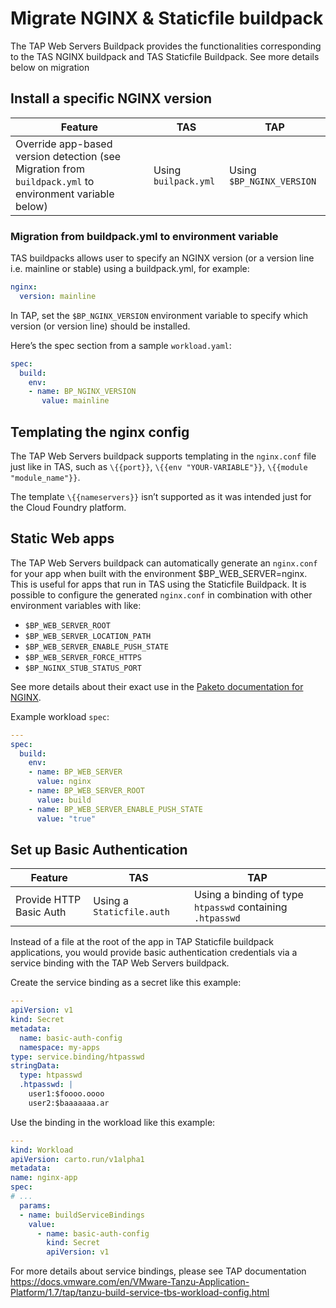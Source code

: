# Migrate NGINX & Staticfile buildpack

The TAP Web Servers Buildpack provides the functionalities corresponding to the TAS NGINX buildpack and TAS Staticfile Buildpack. See more details below on migration

<!-- do users do all these sections in order or do they choose the section for their use case -->

## Install a specific NGINX version

| Feature                                                                                                 | TAS                  | TAP                       |
| ------------------------------------------------------------------------------------------------------- | -------------------- | ------------------------- |
| Override app-based version detection (see Migration from `buildpack.yml` to environment variable below) | Using `builpack.yml` | Using `$BP_NGINX_VERSION` |

### Migration from buildpack.yml to environment variable

TAS buildpacks allows user to specify an NGINX version (or a version line i.e. mainline or stable)
using a buildpack.yml, for example:

```yaml
nginx:
  version: mainline
```

In TAP, set the `$BP_NGINX_VERSION` environment variable to specify which version (or version line)
should be installed.

Here’s the spec section from a sample `workload.yaml`:

```yaml
spec:
  build:
    env:
    - name: BP_NGINX_VERSION
       value: mainline
```

## Templating the nginx config

The TAP Web Servers buildpack supports templating in the `nginx.conf` file just like in TAS, such as
`\{{port}}`, `\{{env "YOUR-VARIABLE"}}`, `\{{module "module_name"}}`.

The template `\{{nameservers}}` isn’t supported as it was intended just for the Cloud Foundry platform.

## Static Web apps

The TAP Web Servers buildpack can automatically generate an `nginx.conf` for your app when built with
the environment $BP_WEB_SERVER=nginx. This is useful for apps that run in TAS using the Staticfile Buildpack.
It is possible to configure the generated `nginx.conf` in combination with other environment variables
with like:

- `$BP_WEB_SERVER_ROOT`
- `$BP_WEB_SERVER_LOCATION_PATH`
- `$BP_WEB_SERVER_ENABLE_PUSH_STATE`
- `$BP_WEB_SERVER_FORCE_HTTPS`
- `$BP_NGINX_STUB_STATUS_PORT`

See more details about their exact use in the [Paketo documentation for NGINX](https://paketo.io/docs/howto/web-servers/#automatically-generate-an-nginxconf).

Example workload `spec`:

```yaml
---
spec:
  build:
    env:
    - name: BP_WEB_SERVER
      value: nginx
    - name: BP_WEB_SERVER_ROOT
      value: build
    - name: BP_WEB_SERVER_ENABLE_PUSH_STATE
      value: "true"
```

## Set up Basic Authentication

| Feature                 | TAS                       | TAP                                                       |
| ----------------------- | ------------------------- | --------------------------------------------------------- |
| Provide HTTP Basic Auth | Using a `Staticfile.auth` | Using a binding of type `htpasswd` containing `.htpasswd` |

Instead of a file at the root of the app in TAP Staticfile buildpack applications, you would provide
basic authentication credentials via a service binding with the TAP Web Servers buildpack.

Create the service binding as a secret like this example:

```yaml
---
apiVersion: v1
kind: Secret
metadata:
  name: basic-auth-config
  namespace: my-apps
type: service.binding/htpasswd
stringData:
  type: htpasswd
  .htpasswd: |
    user1:$foooo.oooo
    user2:$baaaaaaa.ar
```

Use the binding in the workload like this example:

```yaml
---
kind: Workload
apiVersion: carto.run/v1alpha1
metadata:
name: nginx-app
spec:
# ...
  params:
  - name: buildServiceBindings
    value:
      - name: basic-auth-config
        kind: Secret
        apiVersion: v1
```

For more details about service bindings, please see TAP documentation https://docs.vmware.com/en/VMware-Tanzu-Application-Platform/1.7/tap/tanzu-build-service-tbs-workload-config.html
